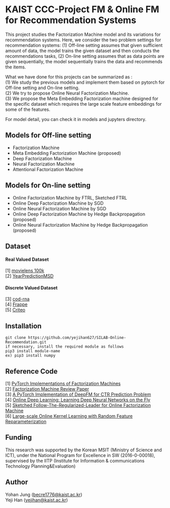 # KAIST CCC-Project FM & Online FM for Recommendation Systems

This project studies the Factorization Machine model and its variations for recommendation systems.
Here, we consider the two problem settings for recommendation systems: 
(1) Off-line setting assumes that given sufficient amount of data, the model trains the given dataset and then 
conducts the recommendations tasks, (2) On-line setting assumes that as data points are given sequentially, the 
 model sequentially trains the data and recommends the items. 
 
What we have done for this projects can be summarized as : <br/>
(1) We study the previous models and implement them based on pytorch for  Off-line setting and On-line setting.  <br/>
(2) We try to propose Online Neural Factorization Machine. <br/>
(3) We propose the Meta Embedding Factorization machine designed for the specific dataset which 
    requires the large scale feature embeddings for some of the features.
   
For model detail, you can check it in models and jupyters directory. 


## Models for Off-line setting
* Factorization Machine
* Meta Embedding Factorization Machine (proposed)
* Deep Factorization Machine
* Neural Factorization Machine
* Attentional Factorization Machine


## Models for On-line setting 
* Online Factorization Machine by FTRL, Sketched FTRL
* Online Deep Factorization Machine by SGD 
* Online Neural Factorization Machine by SGD
* Online Deep Factorization Machine by Hedge Backpropagation (proposed)
* Online Neural Factorization Machine by Hedge Backpropagation (proposed)



## Dataset

#### Real Valued Dataset <br/>
[1] [movielens 100k](https://grouplens.org/datasets/movielens/)  <br/>
[2] [YearPredictionMSD](https://archive.ics.uci.edu/ml/datasets/yearpredictionmsd/) <br/>
#### Discrete Valued Dataset  <br/>
[3] [cod-rna](https://www.csie.ntu.edu.tw/~cjlin/libsvmtools/datasets/)   <br/>
[4] [Frappe](https://github.com/hexiangnan/neural_factorization_machine/tree/master/data/frappe/) <br/>
[5] [Criteo](https://github.com/nzc/dnn_ctr/tree/master/data) <br/>
    

## Installation

    git clone https://github.com/yejihan627/SILAB-Online-Recommendation.git
    if necessary, install the required module as follows
    pip3 install module-name
    ex) pip3 install numpy 




## Reference Code
[1] [PyTorch Implementations of Factorization Machines](https://github.com/nzc/dnn_ctr) <br/>
[2] [Factorization Machine Review Paper](https://github.com/rixwew/pytorch-fm) <br/>
[3] [A PyTorch Implementation of DeepFM for CTR Prediction Problem](https://github.com/chenxijun1029/DeepFM_with_PyTorch) <br/>
[4] [Online Deep Learning: Learning Deep Neural Networks on the Fly](https://github.com/phquang/OnlineDeepLearning/tree/master/src) <br/>
[5] [Sketched Follow-The-Regularized-Leader for Online Factorization Machine](https://github.com/bmdy/SFTRL) <br/>
[6] [Large-scale Online Kernel Learning with Random Feature Reparameterization](https://github.com/tund/RRF ) 


## Funding
This research was supported by the Korean MSIT (Ministry of Science and ICT), under the National Program for Excellence in SW (2016-0-00018), supervised by the IITP (Institute for Information & communications Technology Planning&Evaluation)

## Author
Yohan Jung (becre1776@kaist.ac.kr) <br/>
Yeji Han (yejihan@kaist.ac.kr)
